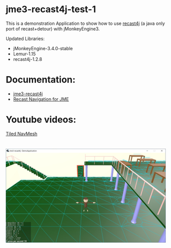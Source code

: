 # jme3-recast4j-test-1
This is a demonstration Application to show how to use [recast4j](https://github.com/ppiastucki/recast4j) (a java only port of recast+detour) with jMonkeyEngine3.

Updated Libraries:

- jMonkeyEngine-3.4.0-stable
- Lemur-1.15
- recast4j-1.2.8

# Documentation:
- [jme3-recast4j](https://github.com/MeFisto94/jme3-recast4j-demo/wiki)
- [Recast Navigation for JME](https://wiki.jmonkeyengine.org/docs/3.4/contributions/ai/recast.html)

# Youtube videos:
[Tiled NavMesh](https://youtu.be/rCZWPvcwktQ)


# 
![Screenshot](images/TiledNavMesh.jpg)

